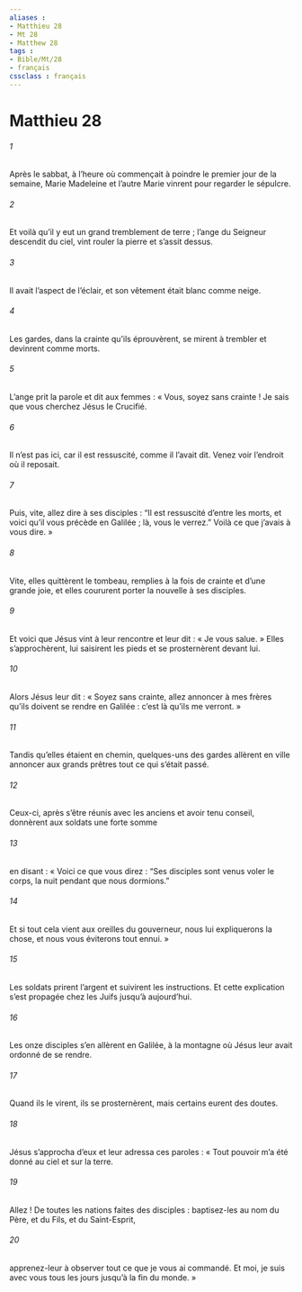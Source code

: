 ```yaml
---
aliases : 
- Matthieu 28
- Mt 28
- Matthew 28
tags : 
- Bible/Mt/28
- français
cssclass : français
---
```


# Matthieu 28

###### 1
Après le sabbat, à l’heure où commençait à poindre le premier jour de la semaine, Marie Madeleine et l’autre Marie vinrent pour regarder le sépulcre.
###### 2
Et voilà qu’il y eut un grand tremblement de terre ; l’ange du Seigneur descendit du ciel, vint rouler la pierre et s’assit dessus.
###### 3
Il avait l’aspect de l’éclair, et son vêtement était blanc comme neige.
###### 4
Les gardes, dans la crainte qu’ils éprouvèrent, se mirent à trembler et devinrent comme morts.
###### 5
L’ange prit la parole et dit aux femmes : « Vous, soyez sans crainte ! Je sais que vous cherchez Jésus le Crucifié.
###### 6
Il n’est pas ici, car il est ressuscité, comme il l’avait dit. Venez voir l’endroit où il reposait.
###### 7
Puis, vite, allez dire à ses disciples :
“Il est ressuscité d’entre les morts,
et voici qu’il vous précède en Galilée ;
là, vous le verrez.”
Voilà ce que j’avais à vous dire. »
###### 8
Vite, elles quittèrent le tombeau, remplies à la fois de crainte et d’une grande joie, et elles coururent porter la nouvelle à ses disciples.
###### 9
Et voici que Jésus vint à leur rencontre et leur dit : « Je vous salue. » Elles s’approchèrent, lui saisirent les pieds et se prosternèrent devant lui.
###### 10
Alors Jésus leur dit : « Soyez sans crainte, allez annoncer à mes frères qu’ils doivent se rendre en Galilée : c’est là qu’ils me verront. »
###### 11
Tandis qu’elles étaient en chemin, quelques-uns des gardes allèrent en ville annoncer aux grands prêtres tout ce qui s’était passé.
###### 12
Ceux-ci, après s’être réunis avec les anciens et avoir tenu conseil, donnèrent aux soldats une forte somme
###### 13
en disant : « Voici ce que vous direz : “Ses disciples sont venus voler le corps, la nuit pendant que nous dormions.”
###### 14
Et si tout cela vient aux oreilles du gouverneur, nous lui expliquerons la chose, et nous vous éviterons tout ennui. »
###### 15
Les soldats prirent l’argent et suivirent les instructions. Et cette explication s’est propagée chez les Juifs jusqu’à aujourd’hui.
###### 16
Les onze disciples s’en allèrent en Galilée, à la montagne où Jésus leur avait ordonné de se rendre.
###### 17
Quand ils le virent, ils se prosternèrent, mais certains eurent des doutes.
###### 18
Jésus s’approcha d’eux et leur adressa ces paroles : « Tout pouvoir m’a été donné au ciel et sur la terre.
###### 19
Allez ! De toutes les nations faites des disciples : baptisez-les au nom du Père, et du Fils, et du Saint-Esprit,
###### 20
apprenez-leur à observer tout ce que je vous ai commandé. Et moi, je suis avec vous tous les jours jusqu’à la fin du monde. »
